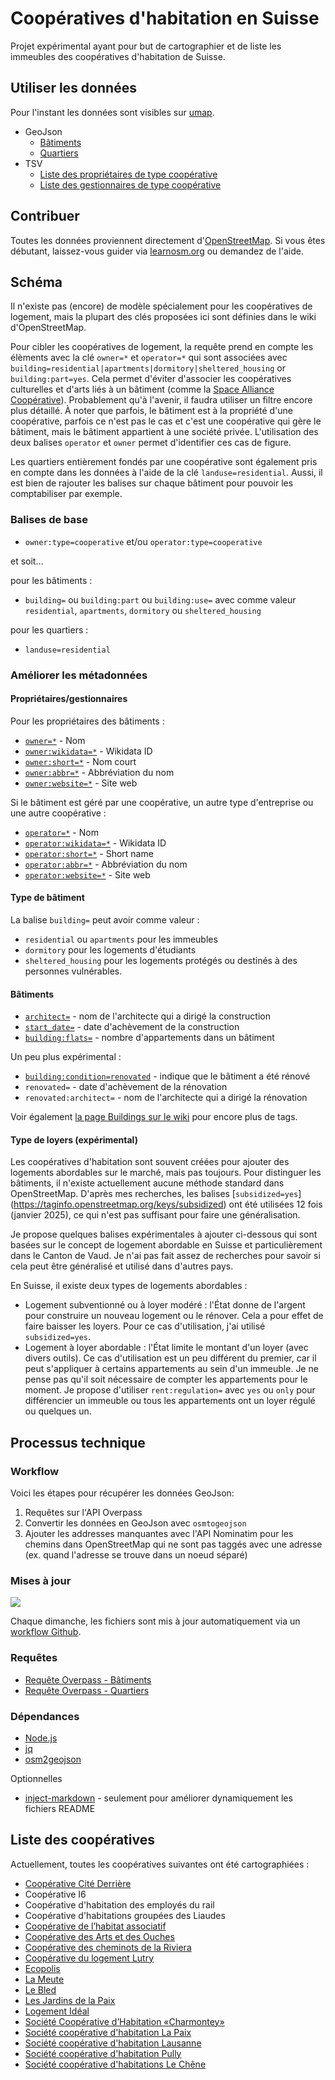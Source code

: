 # Coopératives d'habitation en Suisse

Projet expérimental ayant pour but de cartographier et de liste les immeubles des coopératives d'habitation de Suisse.

## Utiliser les données

Pour l'instant les données sont visibles sur [umap](https://umap.openstreetmap.fr/fr/map/cooperative-dhabitations-en-suisse_1140470).

- GeoJson
  - [Bâtiments](https://github.com/imagoiq/swiss-housing-cooperative/blob/main/output/swiss_housing_cooperative_buildings.geojson)
  - [Quartiers](https://github.com/imagoiq/swiss-housing-cooperative/blob/main/output/swiss_housing_cooperative_areas.geojson)
- TSV
  - [Liste des propriétaires de type coopérative](https://github.com/imagoiq/swiss-housing-cooperative/blob/main/output/swiss_housing_cooperative_list_owners.tsv)
  - [Liste des gestionnaires de type coopérative](https://github.com/imagoiq/swiss-housing-cooperative/blob/main/output/swiss_housing_cooperative_list_operators.tsv)

## Contribuer

Toutes les données proviennent directement d'[OpenStreetMap](https://www.openstreetmap.org). Si vous êtes débutant, laissez-vous guider via [learnosm.org](https://learnosm.org/fr/) ou demandez de l'aide.

## Schéma

Il n'existe pas (encore) de modèle spécialement pour les coopératives de logement, mais la plupart des clés proposées ici sont définies dans le wiki d'OpenStreetMap.

Pour cibler les coopératives de logement, la requête prend en compte les élèments avec la clé `owner=*` et `operator=*` qui sont associées avec `building=residential|apartments|dormitory|sheltered_housing` or `building:part=yes`. Cela permet d'éviter d'associer les coopératives culturelles et d'arts liés à un bâtiment (comme la [Space Alliance Coopérative](https://www.openstreetmap.org/way/38326020)). Probablement qu'à l'avenir, il faudra utiliser un filtre encore plus détaillé.
À noter que parfois, le bâtiment est à la propriété d'une coopérative, parfois ce n'est pas le cas et c'est une coopérative qui gère le bâtiment, mais le bâtiment appartient à une société privée. L'utilisation des deux balises `operator` et `owner` permet d'identifier ces cas de figure.

Les quartiers entièrement fondés par une coopérative sont également pris en compte dans les données à l'aide de la clé `landuse=residential`. Aussi, il est bien de rajouter les balises sur chaque bâtiment pour pouvoir les comptabiliser par exemple.

### Balises de base

- `owner:type=cooperative` et/ou `operator:type=cooperative`

et soit…

pour les bâtiments :

- `building=` ou `building:part` ou `building:use=` avec comme valeur `residential`, `apartments`, `dormitory` ou `sheltered_housing`

pour les quartiers :

- `landuse=residential`

### Améliorer les métadonnées

#### Propriétaires/gestionnaires

Pour les propriétaires des bâtiments :

- [`owner=*`](https://wiki.openstreetmap.org/wiki/FR:Key:owner) - Nom
- [`owner:wikidata=*`](https://wiki.openstreetmap.org/wiki/Key:operator#Further_details) - Wikidata ID
- [`owner:short=*`](https://wiki.openstreetmap.org/wiki/Key:operator#Further_details) - Nom court
- [`owner:abbr=*`](https://wiki.openstreetmap.org/wiki/Key:operator#Further_details) - Abbréviation du nom
- [`owner:website=*`](https://wiki.openstreetmap.org/wiki/Key:owner) - Site web

Si le bâtiment est géré par une coopérative, un autre type d'entreprise ou une autre coopérative :

- [`operator=*`](https://wiki.openstreetmap.org/wiki/FR:Key:operator) - Nom
- [`operator:wikidata=*`](https://wiki.openstreetmap.org/wiki/Key:operator#Further_details) - Wikidata ID
- [`operator:short=*`](https://wiki.openstreetmap.org/wiki/Key:operator#Further_details) - Short name
- [`operator:abbr=*`](https://wiki.openstreetmap.org/wiki/Key:operator#Further_details) - Abbréviation du nom
- [`operator:website=*`](https://wiki.openstreetmap.org/wiki/FR:Key:operator) - Site web

#### Type de bâtiment

La balise `building=` peut avoir comme valeur :

- `residential` ou `apartments` pour les immeubles
- `dormitory` pour les logements d'étudiants
- `sheltered_housing` pour les logements protégés ou destinés à des personnes vulnérables.

#### Bâtiments

- [`architect=`](https://wiki.openstreetmap.org/wiki/FR:Key:architect) - nom de l'architecte qui a dirigé la construction
- [`start_date=`](https://wiki.openstreetmap.org/wiki/FR:Key:start_date) - date d'achèvement de la construction
- [`building:flats=`](https://wiki.openstreetmap.org/wiki/FR:Key:building:flats) - nombre d'appartements dans un bâtiment

Un peu plus expérimental :

- [`building:condition=renovated`](https://wiki.openstreetmap.org/wiki/Key:building:condition) - indique que le bâtiment a été rénové
- `renovated=` - date d'achèvement de la rénovation
- `renovated:architect=` - nom de l'architecte qui a dirigé la rénovation

Voir également [la page Buildings sur le wiki](https://wiki.openstreetmap.org/wiki/FR:Key:building#Attributs_additionnels) pour encore plus de tags.

#### Type de loyers (expérimental)

Les coopératives d'habitation sont souvent créées pour ajouter des logements abordables sur le marché, mais pas toujours.
Pour distinguer les bâtiments, il n'existe actuellement aucune méthode standard dans OpenStreetMap. D'après mes recherches, les balises \[`subsidized=yes`] (<https://taginfo.openstreetmap.org/keys/subsidized>) ont été utilisées 12 fois (janvier 2025), ce qui n'est pas suffisant pour faire une généralisation.

Je propose quelques balises expérimentales à ajouter ci-dessous qui sont basées sur le concept de logement abordable en Suisse et particulièrement dans le Canton de Vaud. Je n'ai pas fait assez de recherches pour savoir si cela peut être généralisé et utilisé dans d'autres pays.

En Suisse, il existe deux types de logements abordables :

- Logement subventionné ou à loyer modéré : l'État donne de l'argent pour construire un nouveau logement ou le rénover. Cela a pour effet de faire baisser les loyers. Pour ce cas d'utilisation, j'ai utilisé `subsidized=yes`.
- Logement à loyer abordable : l'État limite le montant d'un loyer (avec divers outils). Ce cas d'utilisation est un peu différent du premier, car il peut s'appliquer à certains appartements au sein d'un immeuble. Je ne pense pas qu'il soit nécessaire de compter les appartements pour le moment. Je propose d'utiliser `rent:regulation=` avec `yes` ou `only` pour différencier un immeuble ou tous les appartements ont un loyer régulé ou quelques un.

## Processus technique

### Workflow

Voici les étapes pour récupérer les données GeoJson:

1. Requêtes sur l'API Overpass
1. Convertir les données en GeoJson avec `osmtogeojson`
1. Ajouter les addresses manquantes avec l'API Nominatim pour les chemins dans OpenStreetMap qui ne sont pas taggés avec une adresse (ex. quand l'adresse se trouve dans un noeud séparé)

### Mises à jour

[![](https://github.com/imagoiq/swiss-housing-cooperative/actions/workflows/main.yml/badge.svg)](https://github.com/imagoiq/swiss-housing-cooperative/actions/workflows/main.yml)

Chaque dimanche, les fichiers sont mis à jour automatiquement via un [workflow Github](https://github.com/imagoiq/swiss-housing-cooperative/blob/main/.github/workflows/main.yml).

### Requêtes

- [Requête Overpass - Bâtiments](https://github.com/imagoiq/swiss-housing-cooperative/blob/4594245e13e979132ae84a42135ac936a7d568b8/.github/workflows/query/overpass_query_buildings#L4-L7)
- [Requête Overpass - Quartiers](https://github.com/imagoiq/swiss-housing-cooperative/blob/4594245e13e979132ae84a42135ac936a7d568b8/.github/workflows/query/overpass_query_buildings#L4-L7)

### Dépendances

- [Node.js](https://nodejs.org)
- [jq](https://jqlang.github.io/jq/)
- [osm2geojson](https://github.com/tyrasd/osmtogeojson)

Optionnelles

- [inject-markdown](https://github.com/target/markdown-inject) - seulement pour améliorer dynamiquement les fichiers README

## Liste des coopératives

Actuellement, toutes les coopératives suivantes ont été cartographiées :

<!--- @@inject: list_cooperative.md --->

- [Coopérative Cité Derrière](https://citederriere.ch/)
- Coopérative I6
- Coopérative d'habitation des employés du rail
- Coopérative d'habitations groupées des Liaudes
- [Coopérative de l’habitat associatif](https://www.codha.ch)
- [Coopérative des Arts et des Ouches](https://c-arts-ouches.ch/)
- [Coopérative des cheminots de la Riviera](https://www.cheri-riviera.ch/)
- [Coopérative du logement Lutry](https://cll-lutry.ch)
- [Ecopolis](https://ecopolis.ch/)
- [La Meute](http://www.meute.ch/)
- [Le Bled](http://lebled.ch/)
- [Les Jardins de la Paix](https://jardinsdelapaix.ch)
- [Logement Idéal](https://www.logement-ideal.ch)
- [Société Coopérative d’Habitation «Charmontey»](https://www.charmontey.ch)
- [Société coopérative d'habitation La Paix](http://lapaix.ch)
- [Société coopérative d'habitation Lausanne](https://schl.ch)
- [Société coopérative d'habitation Pully](https://schpully.ch)
- [Société coopérative d'habitations Le Chêne](https://www.schlechene.ch)

<!--- @@inject-end: list_cooperative.md --->
